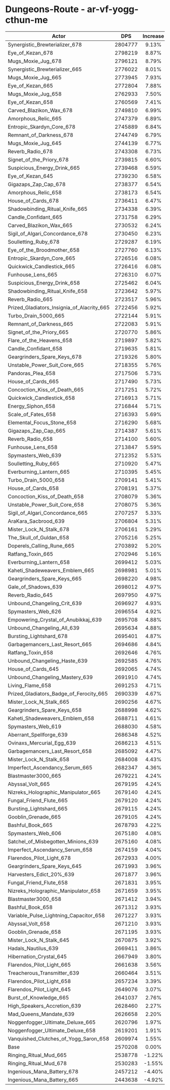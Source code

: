 # Dungeons-Route - ar-vf-yogg-cthun-me
| Actor | DPS | Increase |
|---|:---:|:---:|
|Synergistic_Brewterializer_678|2804777|9.13%|
|Eye_of_Kezan_678|2798219|8.87%|
|Mugs_Moxie_Jug_678|2796121|8.79%|
|Synergistic_Brewterializer_665|2776022|8.01%|
|Mugs_Moxie_Jug_665|2773945|7.93%|
|Eye_of_Kezan_665|2772804|7.88%|
|Mugs_Moxie_Jug_658|2762933|7.50%|
|Eye_of_Kezan_658|2760569|7.41%|
|Carved_Blazikon_Wax_678|2749810|6.99%|
|Amorphous_Relic_665|2747379|6.89%|
|Entropic_Skardyn_Core_678|2745889|6.84%|
|Remnant_of_Darkness_678|2744749|6.79%|
|Mugs_Moxie_Jug_645|2744139|6.77%|
|Reverb_Radio_678|2743308|6.73%|
|Signet_of_the_Priory_678|2739815|6.60%|
|Suspicious_Energy_Drink_665|2739468|6.59%|
|Eye_of_Kezan_645|2739230|6.58%|
|Gigazaps_Zap_Cap_678|2738377|6.54%|
|Amorphous_Relic_658|2738173|6.54%|
|House_of_Cards_678|2736411|6.47%|
|Shadowbinding_Ritual_Knife_665|2734338|6.39%|
|Candle_Confidant_665|2731758|6.29%|
|Carved_Blazikon_Wax_665|2730532|6.24%|
|Sigil_of_Algari_Concordance_678|2730450|6.23%|
|Soulletting_Ruby_678|2729287|6.19%|
|Eye_of_the_Broodmother_658|2727760|6.13%|
|Entropic_Skardyn_Core_665|2726516|6.08%|
|Quickwick_Candlestick_665|2726416|6.08%|
|Funhouse_Lens_665|2726310|6.07%|
|Suspicious_Energy_Drink_658|2725462|6.04%|
|Shadowbinding_Ritual_Knife_658|2723642|5.97%|
|Reverb_Radio_665|2723517|5.96%|
|Prized_Gladiators_Insignia_of_Alacrity_665|2722456|5.92%|
|Turbo_Drain_5000_665|2722144|5.91%|
|Remnant_of_Darkness_665|2722083|5.91%|
|Signet_of_the_Priory_665|2720770|5.86%|
|Flare_of_the_Heavens_658|2719897|5.82%|
|Candle_Confidant_658|2719635|5.81%|
|Geargrinders_Spare_Keys_678|2719326|5.80%|
|Unstable_Power_Suit_Core_665|2718355|5.76%|
|Pandoras_Plea_658|2717506|5.73%|
|House_of_Cards_665|2717490|5.73%|
|Concoction_Kiss_of_Death_665|2717251|5.72%|
|Quickwick_Candlestick_658|2716913|5.71%|
|Energy_Siphon_658|2716844|5.71%|
|Scale_of_Fates_658|2716393|5.69%|
|Elemental_Focus_Stone_658|2716290|5.68%|
|Gigazaps_Zap_Cap_665|2714387|5.61%|
|Reverb_Radio_658|2714100|5.60%|
|Funhouse_Lens_658|2713847|5.59%|
|Spymasters_Web_639|2712352|5.53%|
|Soulletting_Ruby_665|2710920|5.47%|
|Everburning_Lantern_665|2710395|5.45%|
|Turbo_Drain_5000_658|2709141|5.41%|
|House_of_Cards_658|2708191|5.37%|
|Concoction_Kiss_of_Death_658|2708079|5.36%|
|Unstable_Power_Suit_Core_658|2708075|5.36%|
|Sigil_of_Algari_Concordance_665|2707257|5.33%|
|AraKara_Sacbrood_639|2706804|5.31%|
|Mister_Lock_N_Stalk_678|2706161|5.29%|
|The_Skull_of_Guldan_658|2705216|5.25%|
|Doperels_Calling_Rune_665|2703892|5.20%|
|Ratfang_Toxin_665|2702946|5.16%|
|Everburning_Lantern_658|2699412|5.03%|
|Kaheti_Shadeweavers_Emblem_665|2698981|5.01%|
|Geargrinders_Spare_Keys_665|2698220|4.98%|
|Gale_of_Shadows_639|2698012|4.97%|
|Reverb_Radio_645|2697950|4.97%|
|Unbound_Changeling_Crit_639|2696927|4.93%|
|Spymasters_Web_626|2696554|4.92%|
|Empowering_Crystal_of_Anubikkaj_639|2695708|4.88%|
|Unbound_Changeling_All_639|2695634|4.88%|
|Bursting_Lightshard_678|2695401|4.87%|
|Garbagemancers_Last_Resort_665|2694686|4.84%|
|Ratfang_Toxin_658|2692646|4.76%|
|Unbound_Changeling_Haste_639|2692585|4.76%|
|House_of_Cards_645|2692065|4.74%|
|Unbound_Changeling_Mastery_639|2691910|4.74%|
|Living_Flame_658|2691253|4.71%|
|Prized_Gladiators_Badge_of_Ferocity_665|2690339|4.67%|
|Mister_Lock_N_Stalk_665|2690256|4.67%|
|Geargrinders_Spare_Keys_658|2688998|4.62%|
|Kaheti_Shadeweavers_Emblem_658|2688711|4.61%|
|Spymasters_Web_619|2688030|4.58%|
|Aberrant_Spellforge_639|2686348|4.52%|
|Ovinaxs_Mercurial_Egg_639|2686213|4.51%|
|Garbagemancers_Last_Resort_658|2685092|4.47%|
|Mister_Lock_N_Stalk_658|2684008|4.43%|
|Imperfect_Ascendancy_Serum_665|2682347|4.36%|
|Blastmaster3000_665|2679221|4.24%|
|Abyssal_Volt_665|2679195|4.24%|
|Nizreks_Holographic_Manipulator_665|2679140|4.24%|
|Fungal_Friend_Flute_665|2679120|4.24%|
|Bursting_Lightshard_665|2679115|4.24%|
|Gooblin_Grenade_665|2679105|4.24%|
|Bashful_Book_665|2678793|4.22%|
|Spymasters_Web_606|2675180|4.08%|
|Satchel_of_Misbegotten_Minions_639|2675160|4.08%|
|Imperfect_Ascendancy_Serum_658|2674159|4.04%|
|Flarendos_Pilot_Light_678|2672933|4.00%|
|Geargrinders_Spare_Keys_645|2671993|3.96%|
|Harvesters_Edict_20%_639|2671877|3.96%|
|Fungal_Friend_Flute_658|2671831|3.95%|
|Nizreks_Holographic_Manipulator_658|2671659|3.95%|
|Blastmaster3000_658|2671412|3.94%|
|Bashful_Book_658|2671312|3.93%|
|Variable_Pulse_Lightning_Capacitor_658|2671227|3.93%|
|Abyssal_Volt_658|2671210|3.93%|
|Gooblin_Grenade_658|2671195|3.93%|
|Mister_Lock_N_Stalk_645|2670875|3.92%|
|Hadals_Nautilus_639|2669411|3.86%|
|Hibernation_Crystal_645|2667949|3.80%|
|Flarendos_Pilot_Light_665|2661638|3.56%|
|Treacherous_Transmitter_639|2660464|3.51%|
|Flarendos_Pilot_Light_658|2657234|3.39%|
|Flarendos_Pilot_Light_645|2649076|3.07%|
|Burst_of_Knowledge_665|2641037|2.76%|
|High_Speakers_Accretion_639|2628460|2.27%|
|Mad_Queens_Mandate_639|2626658|2.20%|
|Noggenfogger_Ultimate_Deluxe_665|2620796|1.97%|
|Noggenfogger_Ultimate_Deluxe_658|2619201|1.91%|
|Vanquished_Clutches_of_Yogg_Saron_658|2609974|1.55%|
|Base|2570208|0.00%|
|Ringing_Ritual_Mud_665|2538778|-1.22%|
|Ringing_Ritual_Mud_678|2530283|-1.55%|
|Ingenious_Mana_Battery_678|2457212|-4.40%|
|Ingenious_Mana_Battery_665|2443638|-4.92%|
